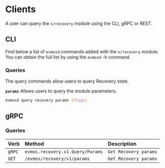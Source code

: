 <!--
order: 5
-->

# Clients

A user can query the `x/recovery` module using the CLI, gRPC or REST.

## CLI

Find below a list of `evmosd` commands added with the `x/recovery` module. You
can obtain the full list by using the `evmosd` -h command.

### Queries

The query commands allow users to query Recovery state.

**`params`** Allows users to query the module parameters.

```bash
evmosd query recovery params [flags]
```

## gRPC

### Queries

| Verb   | Method                           | Description           |
| :----- | :------------------------------- | :-------------------- |
| `gRPC` | `evmos.recovery.v1.Query/Params` | `Get Recovery params` |
| `GET`  | `/evmos/recovery/v1/params`      | `Get Recovery params` |
